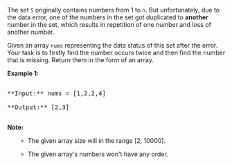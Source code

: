 

The set `S` originally contains numbers from 1 to `n`. But unfortunately, due to the data error, one of the numbers in the set got duplicated to **another** number in the set, which results in repetition of one number and loss of another number. 



Given an array `nums` representing the data status of this set after the error. Your task is to firstly find the number occurs twice and then find the number that is missing. Return them in the form of an array.


**Example 1:**<br />
<pre>
**Input:** nums = [1,2,2,4]
**Output:** [2,3]
</pre>


**Note:**<br>
<ol>
- The given array size will in the range [2, 10000].
- The given array's numbers won't have any order.
</ol>

